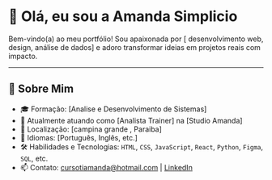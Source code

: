 # 👋 Olá, eu sou a Amanda Simplicio

Bem-vindo(a) ao meu portfólio! Sou apaixonada por [ desenvolvimento web, design, análise de dados] e adoro transformar ideias em projetos reais com impacto.

---

## 🧠 Sobre Mim

- 🎓 Formação: [Analise e Desenvolvimento de Sistemas]
- 💼 Atualmente atuando como [Analista Trainer] na [Studio Amanda]
- 📍 Localização: [campina grande , Paraiba]
- 💬 Idiomas: [Português, Inglês, etc.]
- 🛠️ Habilidades e Tecnologias:
  `HTML`, `CSS`, `JavaScript`, `React`, `Python`, `Figma`, `SQL`, etc.
- 📫 Contato: [cursotiamanda@hotmail.com](mailto:seu.email@exemplo.com) | [LinkedIn](https://linkedin.com/in/amanda-simplicio)
